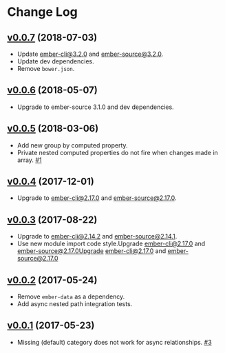 # Change Log

## [v0.0.7](https://github.com/scottwernervt/ember-cli-group-by/tree/v0.0.7) (2018-07-03)

- Update ember-cli@3.2.0 and ember-source@3.2.0.
- Update dev dependencies.
- Remove `bower.json`.

## [v0.0.6](https://github.com/scottwernervt/ember-cli-group-by/tree/v0.0.6) (2018-05-07)

- Upgrade to ember-source 3.1.0 and dev dependencies. 

## [v0.0.5](https://github.com/scottwernervt/ember-cli-group-by/tree/v0.0.5) (2018-03-06)

- Add new group by computed property.
- Private nested computed properties do not fire when changes made in array. [\#1](https://github.com/scottwernervt/ember-cli-group-by/issues/1)

## [v0.0.4](https://github.com/scottwernervt/ember-cli-group-by/tree/v0.0.4) (2017-12-01)

- Upgrade to ember-cli@2.17.0 and ember-source@2.17.0.

## [v0.0.3](https://github.com/scottwernervt/ember-cli-group-by/tree/v0.0.3) (2017-08-22)

- Upgrade to ember-cli@2.14.2 and ember-source@2.14.1.
- Use new module import code style.Upgrade ember-cli@2.17.0 and ember-source@2.17.0Upgrade ember-cli@2.17.0 and ember-source@2.17.0

## [v0.0.2](https://github.com/scottwernervt/ember-cli-group-by/tree/v0.0.2) (2017-05-24)

- Remove `ember-data` as a dependency.
- Add async nested path integration tests.

## [v0.0.1](https://github.com/scottwernervt/ember-cli-group-by/tree/v0.0.1) (2017-05-23)

- Missing (default) category does not work for async relationships. [\#3](https://github.com/scottwernervt/ember-cli-group-by/issues/3)
